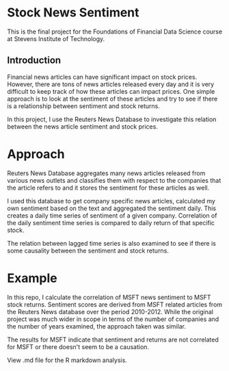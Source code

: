 # Stock News Sentiment
This is the final project for the Foundations of Financial Data Science course at Stevens Institute of Technology. 

## Introduction
Financial news articles can have significant impact on stock prices. However, there are tons of news articles released every day and it is very difficult to keep track of how these articles can impact prices. One simple approach is to look at the sentiment of these articles and try to see if there is a relationship between sentiment and stock returns. 

In this project, I use the Reuters News Database to investigate this relation between the news article sentiment and stock prices. 

# Approach
Reuters News Database aggregates many news articles released from various news outlets and classifies them with respect to the companies that the article refers to and it stores the sentiment for these articles as well. 

I used this database to get company specific news articles, calculated my own sentiment based on the text and aggregated the sentiment daily. This creates a daily time series of sentiment of a given company. Correlation of the daily sentiment time series is compared to daily return of that specific stock. 

The relation between lagged time series is also examined to see if there is some causality between the sentiment and stock returns.

# Example
In this repo, I calculate the correlation of MSFT news sentiment to MSFT stock returns. Sentiment scores are derived from MSFT related articles from the Reuters News database over the period 2010-2012. While the original project was much wider in scope in terms of the number of companies and the number of years examined, the approach taken was similar. 

The results for MSFT indicate that sentiment and returns are not correlated for MSFT or there doesn't seem to be a causation. 


View .md file for the R markdown analysis.
